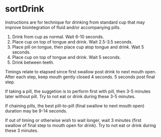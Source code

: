 # sortDrink

Instructions are for technique for drinking from standard cup that may improve biointegration of fluid and/or accompanying pills.

1. Drink from cup as normal. Wait 6-10 seconds.
2. Place cup on top of tongue and drink. Wait 2.5-3.5 seconds.
3. Place pill on tongue, then place cup atop tongue and drink. Wait 5 seconds.
4. Place cup on top of tongue and drink. Wait 5 seconds.
5. Drink between teeth.

Timings relate to elapsed since first swallow post drink to next mouth open. After each step, keep mouth gently closed 4 seconds. 5 seconds post final step.

If taking a pill, the suggetion is to perform first with pill, then 3-5 minutes later without pill. Try to not eat or drink during these 3-5 minutes.

If chaining pills, the best pill-to-pill (final swallow to next mouth open) duration may be 9-14 seconds. 

If out of timing or otherwise wish to wait longer, wait 3 minutes (first swallow of final step to mouth open for drink). Try to not eat or drink during these 3 minutes.
